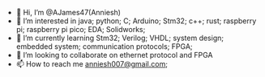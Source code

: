 - 👋 Hi, I’m @AJames47(Anniesh)
- 👀 I’m interested in java; python; C; Arduino; Stm32; c++; rust; raspberry pi; raspberry pi pico; EDA; Solidworks;
- 🌱 I’m currently learning Stm32; Verilog; VHDL; system design; embedded system; communication protocols; FPGA;
- 💞️ I’m looking to collaborate on ethernet protocol and FPGA
- 📫 How to reach me anniesh007@gmail.com; 

<!---
AJames47/AJames47 is a ✨ special ✨ repository because its `README.md` (this file) appears on your GitHub profile.
You can click the Preview link to take a look at your changes.
--->
